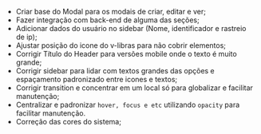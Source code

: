 - Criar base do Modal para os modais de criar, editar e ver;
- Fazer integração com back-end de alguma das seções;
- Adicionar dados do usuário no sidebar (Nome, identificador e rastreio de ip);
- Ajustar posição do icone do v-libras para não cobrir elementos;
- Corrigir Título do Header para versões mobile onde o texto é muito grande;
- Corrigir sidebar para lidar com textos grandes das opções e espaçamento padronizado entre icones e textos;
- Corrigir transition e concentrar em um local só para globalizar e facilitar manutenção;
- Centralizar e padronizar `hover, focus e etc` utilizando `opacity` para facilitar manutenção.
- Correção das cores do sistema;
